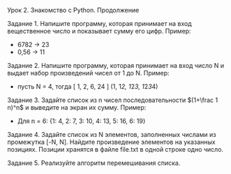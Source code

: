 Урок 2. Знакомство с Python. Продолжение

Задание 1. Напишите программу, которая принимает на вход вещественное число и показывает сумму его цифр.
Пример:
- 6782 -> 23
- 0,56 -> 11

Задание 2. Напишите программу, которая принимает на вход число N и выдает набор произведений чисел от 1 до N.
Пример:
- пусть N = 4, тогда [ 1, 2, 6, 24 ] (1, 1*2, 1*2*3, 1*2*3*4)

Задание 3. Задайте список из n чисел последовательности $(1+\frac 1 n)^n$ и выведите на экран их сумму.
Пример:
- Для n = 6: {1: 4, 2: 7, 3: 10, 4: 13, 5: 16, 6: 19}

Задание 4. Задайте список из N элементов, заполненных числами из промежутка [-N, N]. Найдите произведение элементов на указанных позициях. Позиции хранятся в файле file.txt в одной строке одно число.

Задание 5. Реализуйте алгоритм перемешивания списка.
